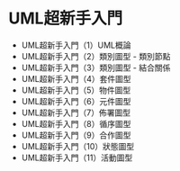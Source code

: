 # UML超新手入門

* UML超新手入門（1）UML概論
* UML超新手入門（2）類別圖型 - 類別節點
* UML超新手入門（3）類別圖型 - 結合關係
* UML超新手入門（4）套件圖型
* UML超新手入門（5）物件圖型
* UML超新手入門（6）元件圖型
* UML超新手入門（7）佈署圖型
* UML超新手入門（8）循序圖型
* UML超新手入門（9）合作圖型
* UML超新手入門（10）狀態圖型
* UML超新手入門（11）活動圖型